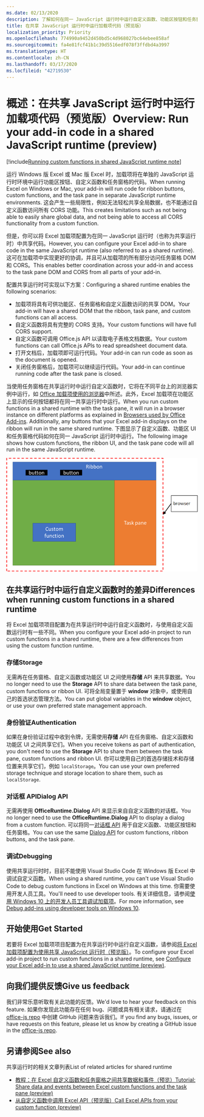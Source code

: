 ```yaml
---
ms.date: 02/13/2020
description: 了解如何在同一 JavaScript 运行时中运行自定义函数、功能区按钮和任务窗格代码，以便在加载项中协调方案。
title: 在共享 JavaScript 运行时中运行加载项代码（预览版）
localization_priority: Priority
ms.openlocfilehash: 774990a9452d450bd5c4d968027bc64ebee858af
ms.sourcegitcommit: fa4e81fcf41b1c39d5516edf078f3ffdbd4a3997
ms.translationtype: HT
ms.contentlocale: zh-CN
ms.lasthandoff: 03/17/2020
ms.locfileid: "42719530"
---
```

# <a name="overview-run-your-add-in-code-in-a-shared-javascript-runtime-preview"></a><span data-ttu-id="67eb6-103">概述：在共享 JavaScript 运行时中运行加载项代码（预览版）</span><span class="sxs-lookup"><span data-stu-id="67eb6-103">Overview: Run your add-in code in a shared JavaScript runtime (preview)</span></span>

[!include[Running custom functions in shared JavaScript runtime note](../includes/excel-shared-runtime-preview-note.md)]

<span data-ttu-id="67eb6-104">运行 Windows 版 Excel 或 Mac 版 Excel 时，加载项将在单独的 JavaScript 运行时环境中运行功能区按钮、自定义函数和任务窗格的代码。</span><span class="sxs-lookup"><span data-stu-id="67eb6-104">When running Excel on Windows or Mac, your add-in will run code for ribbon buttons, custom functions, and the task pane in separate JavaScript runtime environments.</span></span> <span data-ttu-id="67eb6-105">这会产生一些局限性，例如无法轻松共享全局数据，也不能通过自定义函数访问所有 CORS 功能。</span><span class="sxs-lookup"><span data-stu-id="67eb6-105">This creates limitations such as not being able to easily share global data, and not being able to access all CORS functionality from a custom function.</span></span>

<span data-ttu-id="67eb6-106">但是，你可以将 Excel 加载项配置为在同一 JavaScript 运行时（也称为共享运行时）中共享代码。</span><span class="sxs-lookup"><span data-stu-id="67eb6-106">However, you can configure your Excel add-in to share code in the same JavaScript runtime (also referred to as a shared runtime).</span></span> <span data-ttu-id="67eb6-107">这可在加载项中实现更好的协调，并且可从加载项的所有部分访问任务窗格 DOM 和 CORS。</span><span class="sxs-lookup"><span data-stu-id="67eb6-107">This enables better coordination across your add-in and access to the task pane DOM and CORS from all parts of your add-in.</span></span>

<span data-ttu-id="67eb6-108">配置共享运行时可实现以下方案：</span><span class="sxs-lookup"><span data-stu-id="67eb6-108">Configuring a shared runtime enables the following scenarios:</span></span>

- <span data-ttu-id="67eb6-109">加载项将具有可供功能区、任务窗格和自定义函数访问的共享 DOM。</span><span class="sxs-lookup"><span data-stu-id="67eb6-109">Your add-in will have a shared DOM that the ribbon, task pane, and custom functions can all access.</span></span>
- <span data-ttu-id="67eb6-110">自定义函数将具有完整的 CORS 支持。</span><span class="sxs-lookup"><span data-stu-id="67eb6-110">Your custom functions will have full CORS support.</span></span>
- <span data-ttu-id="67eb6-111">自定义函数可调用 Office.js API 以读取电子表格文档数据。</span><span class="sxs-lookup"><span data-stu-id="67eb6-111">Your custom functions can call Office.js APIs to read spreadsheet document data.</span></span>
- <span data-ttu-id="67eb6-112">打开文档后，加载项即可运行代码。</span><span class="sxs-lookup"><span data-stu-id="67eb6-112">Your add-in can run code as soon as the document is opened.</span></span>
- <span data-ttu-id="67eb6-113">关闭任务窗格后，加载项可以继续运行代码。</span><span class="sxs-lookup"><span data-stu-id="67eb6-113">Your add-in can continue running code after the task pane is closed.</span></span>

<span data-ttu-id="67eb6-114">当使用任务窗格在共享运行时中运行自定义函数时，它将在不同平台上的浏览器实例中运行，如 [Office 加载项使用的浏览器](../concepts/browsers-used-by-office-web-add-ins.md)中所述。此外，Excel 加载项在功能区上显示的任何按钮都将在同一共享运行时中运行。</span><span class="sxs-lookup"><span data-stu-id="67eb6-114">When you run custom functions in a shared runtime with the task pane, it will run in a browser instance on different platforms as explained in [Browsers used by Office Add-ins](../concepts/browsers-used-by-office-web-add-ins.md). Additionally, any buttons that your Excel add-in displays on the ribbon will run in the same shared runtime.</span></span> <span data-ttu-id="67eb6-115">下图显示了自定义函数、功能区 UI 和任务窗格代码如何在同一 JavaScript 运行时中运行。</span><span class="sxs-lookup"><span data-stu-id="67eb6-115">The following image shows how custom functions, the ribbon UI, and the task pane code will all run in the same JavaScript runtime.</span></span>

![使用 Excel 中的功能区按钮和任务窗格在共享运行时中运行的自定义函数](../images/custom-functions-in-browser-runtime.png)

## <a name="differences-when-running-custom-functions-in-a-shared-runtime"></a><span data-ttu-id="67eb6-117">在共享运行时中运行自定义函数时的差异</span><span class="sxs-lookup"><span data-stu-id="67eb6-117">Differences when running custom functions in a shared runtime</span></span>

<span data-ttu-id="67eb6-118">将 Excel 加载项项目配置为在共享运行时中运行自定义函数时，与使用自定义函数运行时有一些不同。</span><span class="sxs-lookup"><span data-stu-id="67eb6-118">When you configure your Excel add-in project to run custom functions in a shared runtime, there are a few differences from using the custom function runtime.</span></span>

### <a name="storage"></a><span data-ttu-id="67eb6-119">存储</span><span class="sxs-lookup"><span data-stu-id="67eb6-119">Storage</span></span>

<span data-ttu-id="67eb6-120">无需再在任务窗格、自定义函数或功能区 UI 之间使用**存储** API 来共享数据。</span><span class="sxs-lookup"><span data-stu-id="67eb6-120">You no longer need to use the **Storage** API to share data between the task pane, custom functions or ribbon UI.</span></span> <span data-ttu-id="67eb6-121">可将全局变量置于 **window** 对象中，或使用自己的首选状态管理方法。</span><span class="sxs-lookup"><span data-stu-id="67eb6-121">You can put global variables in the **window** object, or use your own preferred state management approach.</span></span>

### <a name="authentication"></a><span data-ttu-id="67eb6-122">身份验证</span><span class="sxs-lookup"><span data-stu-id="67eb6-122">Authentication</span></span>

<span data-ttu-id="67eb6-123">如果在身份验证过程中收到令牌，无需使用**存储** API 在任务窗格、自定义函数和功能区 UI 之间共享它们。</span><span class="sxs-lookup"><span data-stu-id="67eb6-123">When you receive tokens as part of authentication, you don't need to use the **Storage** API to share them between the task pane, custom functions and ribbon UI.</span></span> <span data-ttu-id="67eb6-124">你可以使用自己的首选存储技术和存储位置来共享它们，例如 `localStorage`。</span><span class="sxs-lookup"><span data-stu-id="67eb6-124">You can use your own preferred storage technique and storage location to share them, such as `localStorage`.</span></span>

### <a name="dialog-api"></a><span data-ttu-id="67eb6-125">对话框 API</span><span class="sxs-lookup"><span data-stu-id="67eb6-125">Dialog API</span></span>

<span data-ttu-id="67eb6-126">无需再使用 **OfficeRuntime.Dialog** API 来显示来自自定义函数的对话框。</span><span class="sxs-lookup"><span data-stu-id="67eb6-126">You no longer need to use the **OfficeRuntime.Dialog** API to display a dialog from a custom function.</span></span> <span data-ttu-id="67eb6-127">可以将同一[对话框 API](../develop/dialog-api-in-office-add-ins.md) 用于自定义函数、功能区按钮和任务窗格。</span><span class="sxs-lookup"><span data-stu-id="67eb6-127">You can use the same [Dialog API](../develop/dialog-api-in-office-add-ins.md) for custom functions, ribbon buttons, and the task pane.</span></span>

### <a name="debugging"></a><span data-ttu-id="67eb6-128">调试</span><span class="sxs-lookup"><span data-stu-id="67eb6-128">Debugging</span></span>

<span data-ttu-id="67eb6-129">使用共享运行时时，目前不能使用 Visual Studio Code 在 Windows 版 Excel 中调试自定义函数。</span><span class="sxs-lookup"><span data-stu-id="67eb6-129">When using a shared runtime, you can't use Visual Studio Code to debug custom functions in Excel on Windows at this time.</span></span> <span data-ttu-id="67eb6-130">你需要使用开发人员工具。</span><span class="sxs-lookup"><span data-stu-id="67eb6-130">You'll need to use developer tools.</span></span> <span data-ttu-id="67eb6-131">有关详细信息，请参阅[使用 Windows 10 上的开发人员工具调试加载项](../testing/debug-add-ins-using-f12-developer-tools-on-windows-10.md)。</span><span class="sxs-lookup"><span data-stu-id="67eb6-131">For more information, see [Debug add-ins using developer tools on Windows 10](../testing/debug-add-ins-using-f12-developer-tools-on-windows-10.md).</span></span>

## <a name="get-started"></a><span data-ttu-id="67eb6-132">开始使用</span><span class="sxs-lookup"><span data-stu-id="67eb6-132">Get Started</span></span>

<span data-ttu-id="67eb6-133">若要将 Excel 加载项项目配置为在共享运行时中运行自定义函数，请参阅[将 Excel 加载项配置为使用共享 JavaScript 运行时（预览版）](configure-your-add-in-to-use-a-shared-runtime.md)。</span><span class="sxs-lookup"><span data-stu-id="67eb6-133">To configure your Excel add-in project to run custom functions in a shared runtime, see [Configure your Excel add-in to use a shared JavaScript runtime (preview)](configure-your-add-in-to-use-a-shared-runtime.md).</span></span>

## <a name="give-us-feedback"></a><span data-ttu-id="67eb6-134">向我们提供反馈</span><span class="sxs-lookup"><span data-stu-id="67eb6-134">Give us feedback</span></span>

<span data-ttu-id="67eb6-135">我们非常乐意听取有关此功能的反馈。</span><span class="sxs-lookup"><span data-stu-id="67eb6-135">We'd love to hear your feedback on this feature.</span></span> <span data-ttu-id="67eb6-136">如果你发现此功能存在任何 bug、问题或具有相关请求，请通过在 [office-js repo](https://github.com/OfficeDev/office-js) 中创建 GitHub 问题来告诉我们。</span><span class="sxs-lookup"><span data-stu-id="67eb6-136">If you find any bugs, issues, or have requests on this feature, please let us know by creating a GitHub issue in the [office-js repo](https://github.com/OfficeDev/office-js).</span></span>

## <a name="see-also"></a><span data-ttu-id="67eb6-137">另请参阅</span><span class="sxs-lookup"><span data-stu-id="67eb6-137">See also</span></span>

<span data-ttu-id="67eb6-138">共享运行时的相关文章列表</span><span class="sxs-lookup"><span data-stu-id="67eb6-138">List of related articles for shared runtime</span></span>
- [<span data-ttu-id="67eb6-139">教程：在 Excel 自定义函数和任务窗格之间共享数据和事件（预览）</span><span class="sxs-lookup"><span data-stu-id="67eb6-139">Tutorial: Share data and events between Excel custom functions and the task pane (preview)</span></span>](../tutorials/share-data-and-events-between-custom-functions-and-the-task-pane-tutorial.md)
- [<span data-ttu-id="67eb6-140">从自定义函数中调用 Excel API（预览版）</span><span class="sxs-lookup"><span data-stu-id="67eb6-140">Call Excel APIs from your custom function (preview)</span></span>](call-excel-apis-from-custom-function.md)